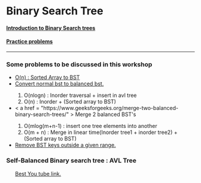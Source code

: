 # Binary Search Tree

#### <a href = "http://sleepincode.blogspot.com/2017/06/all-about-binary-search-trees.html" > Introduction to Binary Search trees </a> 
#### <a href = "https://www.geeksforgeeks.org/binary-search-tree-data-structure/"> Practice problems </a>
<hr>
<h3> Some problems to be discussed in this workshop </h3>
<ul>
  <li><a href=  "https://www.interviewbit.com/problems/sorted-array-to-balanced-bst/" > O(n) : Sorted Array to BST </a> </li>
  <li> <a href = "https://www.geeksforgeeks.org/convert-normal-bst-balanced-bst/" > Convert normal bst to balanced bst.</a> </li>
    <ol> 
      <li> O(nlogn) : Inorder traversal + insert in avl tree </li>
      <li> O(n) : Inorder + (Sorted array to BST) </li>
    </ol>
  <li> < a href = "https://www.geeksforgeeks.org/merge-two-balanced-binary-search-trees/" > Merge 2 balanced BST's </a> </li>
   <ol>
      <li> O(mlog(m+n-1) : insert one tree elements into another </li>
      <li> O(m + n) : Merge in linear time(Inorder tree1 + inorder tree2) + (Sorted array to BST) </li>
    </ol>
    <li> <a href = "https://www.geeksforgeeks.org/remove-bst-keys-outside-the-given-range/"> Remove BST keys outside a given range.  </a> </li>
</ul>

<h3> Self-Balanced Binary search tree : AVL Tree </h3>
<ul> <a href = "https://www.youtube.com/watch?v=rbg7Qf8GkQ4" > Best You tube link. </a> </ul>
